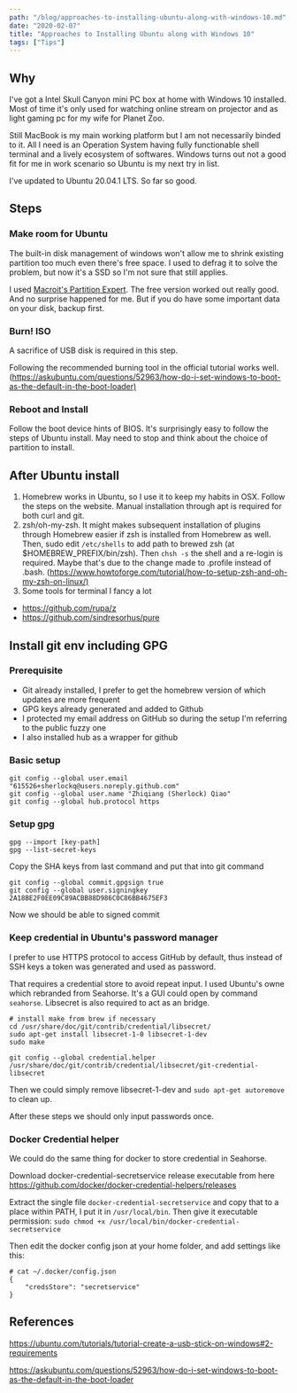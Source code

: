 ```yaml
---
path: "/blog/approaches-to-installing-ubuntu-along-with-windows-10.md"
date: "2020-02-07"
title: "Approaches to Installing Ubuntu along with Windows 10"
tags: ["Tips"]
---
```

## Why

I've got a Intel Skull Canyon mini PC box at home with Windows 10 installed. Most of time it's only used for watching online stream on projector and as light gaming pc for my wife for Planet Zoo.

Still MacBook is my main working platform but I am not necessarily binded to it. All I need is an Operation System having fully functionable shell terminal and a lively ecosystem of softwares. Windows turns out not a good fit for me in work scenario so Ubuntu is my next try in list.

I've updated to Ubuntu 20.04.1 LTS. So far so good. 

## Steps

### Make room for Ubuntu

The built-in disk management of windows won't allow me to shrink existing partition too much even there's free space. I used to defrag it to solve the problem, but now it's a SSD so I'm not sure that still applies.

I used [Macroit's Partition Expert](https://macrorit.com/partition-magic-manager/partition-expert-download.html). The free version worked out really good. And no surprise happened for me. But if you do have some important data on your disk, backup first.

### Burn! ISO

A sacrifice of USB disk is required in this step.

Following the recommended burning tool in the official tutorial works well. (<https://askubuntu.com/questions/52963/how-do-i-set-windows-to-boot-as-the-default-in-the-boot-loader)>

### Reboot and Install

Follow the boot device hints of BIOS. It's surprisingly easy to follow the steps of Ubuntu install. May need to stop and think about the choice of partition to install.

## After Ubuntu install

1. Homebrew works in Ubuntu, so I use it to keep my habits in OSX. Follow the steps on the website. Manual installation through apt is required for both curl and git.
2. zsh/oh-my-zsh. It might makes subsequent installation of plugins through Homebrew easier if zsh is installed from Homebrew as well. Then, sudo edit `/etc/shells` to add path to brewed zsh (at $HOMEBREW_PREFIX/bin/zsh). Then `chsh -s` the shell and a re-login is required. Maybe that's due to the change made to .profile instead of .bash. (<https://www.howtoforge.com/tutorial/how-to-setup-zsh-and-oh-my-zsh-on-linux/)>
3. Some tools for terminal I fancy a lot

- <https://github.com/rupa/z>
- <https://github.com/sindresorhus/pure>

## Install git env including GPG

### Prerequisite

- Git already installed, I prefer to get the homebrew version of which updates are more frequent
- GPG keys already generated and added to Github
- I protected my email address on GitHub so during the setup I'm referring to the public fuzzy one
- I also installed hub as a wrapper for github

### Basic setup

```
git config --global user.email "615526+sherlockq@users.noreply.github.com"                                                    
git config --global user.name "Zhiqiang (Sherlock) Qiao"                                                                      
git config --global hub.protocol https                                                                                        
```

### Setup gpg

```
gpg --import [key-path]
gpg --list-secret-keys 
```
Copy the SHA keys from last command and put that into git command

```
git config --global commit.gpgsign true                                                                                       
git config --global user.signingkey 2A18BE2F0EE09C89ACBB88D986C0C86BB4675EF3                         
```

Now we should be able to signed commit

### Keep credential in Ubuntu's password manager

I prefer to use HTTPS protocol to access GitHub by default, thus instead of SSH keys a token was generated and used as password.

That requires a credential store to avoid repeat input. I used Ubuntu's owne which rebranded from Seahorse. It's a GUI could open by command `seahorse`. Libsecret is also required to act as an bridge.

```
# install make from brew if necessary
cd /usr/share/doc/git/contrib/credential/libsecret/
sudo apt-get install libsecret-1-0 libsecret-1-dev
sudo make

git config --global credential.helper /usr/share/doc/git/contrib/credential/libsecret/git-credential-libsecret
```

Then we could simply remove libsecret-1-dev and `sudo apt-get autoremove` to clean up.

After these steps we should only input passwords once.

### Docker Credential helper

We could do the same thing for docker to store credential in Seahorse.

Download docker-credential-secretservice release executable from here https://github.com/docker/docker-credential-helpers/releases

Extract the single file `docker-credential-secretservice` and copy that to a place within PATH, I put
it in `/usr/local/bin`. Then give it executable permission:
`sudo chmod +x /usr/local/bin/docker-credential-secretservice`

Then edit the docker config json at your home folder, and add settings like this:
```
# cat ~/.docker/config.json 
{
	"credsStore": "secretservice"
}
```
## References

<https://ubuntu.com/tutorials/tutorial-create-a-usb-stick-on-windows#2-requirements>

<https://askubuntu.com/questions/52963/how-do-i-set-windows-to-boot-as-the-default-in-the-boot-loader>
